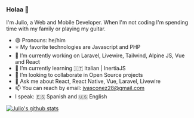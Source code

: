 ### Holaa 👋

I'm Julio, a Web and Mobile Developer. When I'm not coding I'm spending time with my family or playing my guitar.


- 😄 Pronouns: he/him
- ⭐ My favorite technologies are Javascript and PHP
- 🔭 I’m currently working on Laravel, Livewire, Tailwind, Alpine JS, Vue and React
- 🌱 I’m currently learning  🇮🇹 Italian | InertiaJS
- 👯 I’m looking to collaborate in Open Source projects
- 💬 Ask me about React, React Native, Vue, Laravel, Livewire
- 📫 You can reach by email: jvasconez28@gmail.com
- I speak: :es: Spanish and :us: English


[![Julio's github stats](https://github-readme-stats.vercel.app/api?username=jvas28)](https://vasconez.dev)
